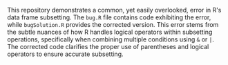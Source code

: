 This repository demonstrates a common, yet easily overlooked, error in R's data frame subsetting. The `bug.R` file contains code exhibiting the error, while `bugSolution.R` provides the corrected version. This error stems from the subtle nuances of how R handles logical operators within subsetting operations, specifically when combining multiple conditions using `&` or `|`. The corrected code clarifies the proper use of parentheses and logical operators to ensure accurate subsetting.